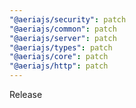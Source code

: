 ```yaml
---
"@aeriajs/security": patch
"@aeriajs/common": patch
"@aeriajs/server": patch
"@aeriajs/types": patch
"@aeriajs/core": patch
"@aeriajs/http": patch
---
```


Release
